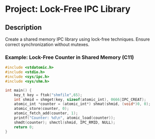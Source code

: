 # Project: Lock-Free IPC Library

## Description
Create a shared memory IPC library using lock-free techniques. Ensure correct synchronization without mutexes.

### Example: Lock-Free Counter in Shared Memory (C11)
```c
#include <stdatomic.h>
#include <stdio.h>
#include <sys/ipc.h>
#include <sys/shm.h>

int main() {
    key_t key = ftok("shmfile",65);
    int shmid = shmget(key, sizeof(atomic_int), 0666|IPC_CREAT);
    atomic_int *counter = (atomic_int*) shmat(shmid, (void*)0, 0);
    atomic_store(counter, 0);
    atomic_fetch_add(counter, 1);
    printf("Counter: %d\n", atomic_load(counter));
    shmdt(counter); shmctl(shmid, IPC_RMID, NULL);
    return 0;
}
```
